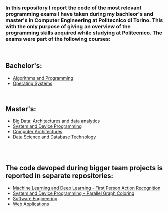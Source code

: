 ### In this repository I report the code of the most relevant programming exams I have taken during my bachleor's and master's in Computer Engineering at Politecnico di Torino. This with the only purpose of giving an overview of the programming skills acquired while studying at Politecnico. The exams were part of the following courses:
<br>

## Bachelor's:

- [Algorithms and Programming](https://github.com/gioele-scaletta/Coding-Exams-Politecnico-di-Torino/tree/main/Algorithms_and_Programming)
- [Operating Systems](https://github.com/gioele-scaletta/Coding-Exams-Politecnico-di-Torino/tree/main/Operating_Systems)

<br>

## Master's:

- [Big Data: Architectures and data analytics](https://github.com/gioele-scaletta/Coding-Exams-Politecnico-di-Torino/tree/main/Big_Data_Architectures_an_data_analytics)
- [System and Device Programming](https://github.com/gioele-scaletta/Coding-Exams-Politecnico-di-Torino/tree/main/System_and_Device_Programming)
- [Computer Architectures](https://github.com/gioele-scaletta/Coding-Exams-Politecnico-di-Torino/tree/main/Computer_Architectures)
- [Data Science and Database Technology](https://github.com/gioele-scaletta/Coding-Exams-Politecnico-di-Torino/tree/main/Data_Science_and_Database_Technology)

<br>
<br>

## The code devoped during bigger team projects is reported in separate repositories:
- [Machine Learning and Deep Learning - First Person Action Recognition](https://github.com/gioele-scaletta/ML-DL-FPAR)
- [System and Device Programming - Parallel Graph Coloring](https://github.com/gioele-scaletta/Graph-Coloring-System-Device-Programming-Project)
- [Software Engineering](https://github.com/gioele-scaletta/EZShop-Software-Engineering-Project)
- [Web Applications](https://github.com/gioele-scaletta/Web-Applications-Exam)